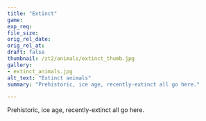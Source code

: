 ```yaml
---
title: "Extinct"
game:
exp_req: 
file_size: 
orig_rel_date:
orig_rel_at:
draft: false
thumbnail: /zt2/animals/extinct_thumb.jpg
gallery:
- extinct_animals.jpg
alt_text: "Extinct animals"
summary: "Prehistoric, ice age, recently-extinct all go here."

---
```


Prehistoric, ice age, recently-extinct all go here.